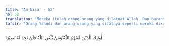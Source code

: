 ```yaml
---
title: "An-Nisa' - 52"
no: 52
translation: "Mereka itulah orang-orang yang dilaknat Allah. Dan barangsiapa dilaknat Allah, niscaya engkau tidak akan mendapatkan penolong baginya."
tafsir: "Orang Yahudi dan orang-orang yang sifatnya seperti mereka dikutuk Allah, dijauhkan dari rahmat-Nya. Ar-Razi berkata, \"Orang-orang Yahudi dan orang-orang semacam mereka itu, memang pantas dikutuk karena mereka sombong dan takabur; mereka memandang bahwa penyembah berhala lebih mulia daripada orang mukmin pengikut Muhammad. Apakah dapat diterima akal sehat bahwa orang musyrik, orang yang menyembah apa dan siapa pun selain Allah lebih baik dan lebih benar daripada orang yang hanya menyembah Allah?\"\n\nBarang siapa telah mendapat kutukan dari Allah pasti ia tidak akan menemukan penolong dan pembela yang akan membebaskannya dari siksaan dan azab di akhirat nanti, tidak ada yang akan memberi syafaat kepadanya dan tidak ada yang akan menolongnya."
---
```


اُولٰۤىِٕكَ الَّذِيْنَ لَعَنَهُمُ اللّٰهُ ۗوَمَنْ يَّلْعَنِ اللّٰهُ فَلَنْ تَجِدَ لَهٗ نَصِيْرًا 
